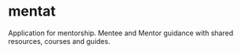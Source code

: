 # mentat
Application for mentorship. Mentee and Mentor guidance with shared resources, courses and guides.
